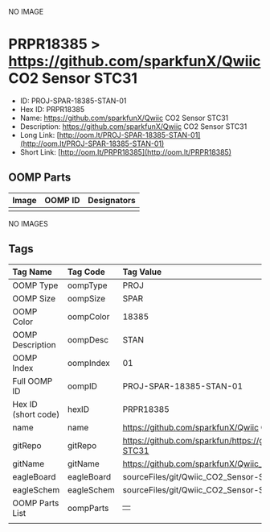 


  
NO IMAGE  
# PRPR18385 > https://github.com/sparkfunX/Qwiic CO2 Sensor STC31

- ID: PROJ-SPAR-18385-STAN-01
- Hex ID: PRPR18385
- Name: https://github.com/sparkfunX/Qwiic CO2 Sensor STC31
- Description: https://github.com/sparkfunX/Qwiic CO2 Sensor STC31
- Long Link: [http://oom.lt/PROJ-SPAR-18385-STAN-01](http://oom.lt/PROJ-SPAR-18385-STAN-01)
- Short Link: [http://oom.lt/PRPR18385](http://oom.lt/PRPR18385)

## OOMP Parts
  

|Image|OOMP ID|Designators|
| :--- | :--- | :--- |
||||
  
NO IMAGES  
## Tags
  

|Tag Name|Tag Code|Tag Value|
| :--- | :--- | :--- |
|OOMP Type|oompType|PROJ|
|OOMP Size|oompSize|SPAR|
|OOMP Color|oompColor|18385|
|OOMP Description|oompDesc|STAN|
|OOMP Index|oompIndex|01|
|Full OOMP ID|oompID|PROJ-SPAR-18385-STAN-01|
|Hex ID (short code)|hexID|PRPR18385|
|name|name|https://github.com/sparkfunX/Qwiic CO2 Sensor STC31|
|gitRepo|gitRepo|https://github.com/sparkfun/https://github.com/sparkfunX/Qwiic_CO2_Sensor-STC31|
|gitName|gitName|https://github.com/sparkfunX/Qwiic_CO2_Sensor-STC31|
|eagleBoard|eagleBoard|sourceFiles/git/Qwiic_CO2_Sensor-STC31/Hardware/STC31 Breakout.brd|
|eagleSchem|eagleSchem|sourceFiles/git/Qwiic_CO2_Sensor-STC31/Hardware/STC31 Breakout.sch|
|OOMP Parts List|oompParts|<table><tr><td></td></tr></table>|
||||
